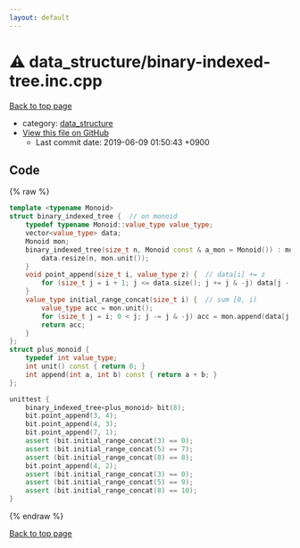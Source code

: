 ```yaml
---
layout: default
---
```


<!-- mathjax config similar to math.stackexchange -->
<script type="text/javascript" async
  src="https://cdnjs.cloudflare.com/ajax/libs/mathjax/2.7.5/MathJax.js?config=TeX-MML-AM_CHTML">
</script>
<script type="text/x-mathjax-config">
  MathJax.Hub.Config({
    TeX: { equationNumbers: { autoNumber: "AMS" }},
    tex2jax: {
      inlineMath: [ ['$','$'] ],
      processEscapes: true
    },
    "HTML-CSS": { matchFontHeight: false },
    displayAlign: "left",
    displayIndent: "2em"
  });
</script>

<script type="text/javascript" src="https://cdnjs.cloudflare.com/ajax/libs/jquery/3.4.1/jquery.min.js"></script>
<script src="https://cdn.jsdelivr.net/npm/jquery-balloon-js@1.1.2/jquery.balloon.min.js" integrity="sha256-ZEYs9VrgAeNuPvs15E39OsyOJaIkXEEt10fzxJ20+2I=" crossorigin="anonymous"></script>
<script type="text/javascript" src="../../assets/js/copy-button.js"></script>
<link rel="stylesheet" href="../../assets/css/copy-button.css" />


# :warning: data_structure/binary-indexed-tree.inc.cpp

<a href="../../index.html">Back to top page</a>

* category: <a href="../../index.html#c8f6850ec2ec3fb32f203c1f4e3c2fd2">data_structure</a>
* <a href="{{ site.github.repository_url }}/blob/master/data_structure/binary-indexed-tree.inc.cpp">View this file on GitHub</a>
    - Last commit date: 2019-06-09 01:50:43 +0900




## Code

{% raw %}
```cpp
template <typename Monoid>
struct binary_indexed_tree {  // on monoid
    typedef typename Monoid::value_type value_type;
    vector<value_type> data;
    Monoid mon;
    binary_indexed_tree(size_t n, Monoid const & a_mon = Monoid()) : mon(a_mon) {
        data.resize(n, mon.unit());
    }
    void point_append(size_t i, value_type z) {  // data[i] += z
        for (size_t j = i + 1; j <= data.size(); j += j & -j) data[j - 1] = mon.append(data[j - 1], z);
    }
    value_type initial_range_concat(size_t i) {  // sum [0, i)
        value_type acc = mon.unit();
        for (size_t j = i; 0 < j; j -= j & -j) acc = mon.append(data[j - 1], acc);
        return acc;
    }
};
struct plus_monoid {
    typedef int value_type;
    int unit() const { return 0; }
    int append(int a, int b) const { return a + b; }
};

unittest {
    binary_indexed_tree<plus_monoid> bit(8);
    bit.point_append(3, 4);
    bit.point_append(4, 3);
    bit.point_append(7, 1);
    assert (bit.initial_range_concat(3) == 0);
    assert (bit.initial_range_concat(5) == 7);
    assert (bit.initial_range_concat(8) == 8);
    bit.point_append(4, 2);
    assert (bit.initial_range_concat(3) == 0);
    assert (bit.initial_range_concat(5) == 9);
    assert (bit.initial_range_concat(8) == 10);
}

```
{% endraw %}

<a href="../../index.html">Back to top page</a>

